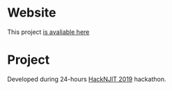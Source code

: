 # Website

This project [is avaliable here](http://chimzuk.com/)

# Project

Developed during 24-hours [HackNJIT 2019](https://hacknjit2019.devpost.com/) hackathon.
